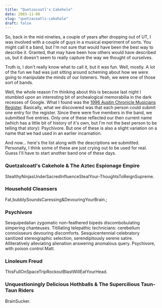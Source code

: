 ```yaml
---
title: "Quetzacoatl's Cakehole"
date: 2003-11-08
slug: "quetzacoatls-cakehole"
draft: false
---
```


So, back in the mid nineties, a couple of years after dropping out of UT, I was involved with a couple of guys in a musical experiment of sorts. You might call it a band, but I'm not sure that would have been the best way to describe it. Granted, that may have been how others would have described us, but it doesn't seem to really capture the way we thought of ourselves.

Truth is, I don't really know what to call it, but it was fun. Well, mostly. A lot of the fun we had was just sitting around scheming about how we were going to manipulate the minds of our listeners. Yeah, we were one of those sort of bands.

Well, the whole reason I'm thinking about this is because last night I stumbled upon an interesting bit of archealogical memorabilia in the dark recesses of Google. What I found was the [1996 Austin Chronicle Musicians Register](https://web.archive.org/web/20031205014259/http://www.austinchronicle.com/issues/vol15/issue25/xtra.musicreg). Basically, what we discovered was that each person could submit one entry for the register. Since there were five members in the band, we submitted five entries. Only one of these reflected our then current name (which has a little bit of history of it's own, but I'm not the best person to be telling that story): Psychivore. But one of these is also a slight variation on a name that we had used in an earlier incarnation.

And now... here's the list along with the descriptions we submitted. Personally, I think some of these are just crying out to be used for real. Guess I'll have to start another band one of these days.

### Quetzalcoatl's Cakehole & The Aztec Espionage Empire

StealthyNinjasUnderSacredInfluenceStealYour-ThoughtsToReignSupreme.

### Household Cleansers

Fat,bubblySoundsCaressing&DevouringYourBrain.;

### Psychivore

Sesquipedalian zygomatic non-feathered bipeds discombobulating simpering chanteuses. Titillating telepathic technicians: cerebellum connoisseurs devouring discomforts. Sesquicentennial celebratory sanitized stereographic selection, serendipitously serene satire. Alliteratively alleviating alienation answering anomalous query. Psychivore, with poison control Matt.

### Linoleum Freud

ThisFullOnSpaceTripRockoutBlastWillEatYourHead.

### Unquestioningly Delicious Hothballs & The Supercilious Taun-Taun Riders

BrainSucker.
